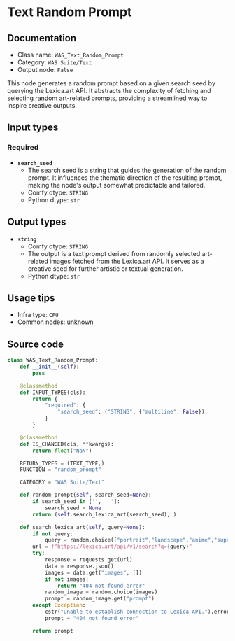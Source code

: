 # Text Random Prompt
## Documentation
- Class name: `WAS_Text_Random_Prompt`
- Category: `WAS Suite/Text`
- Output node: `False`

This node generates a random prompt based on a given search seed by querying the Lexica.art API. It abstracts the complexity of fetching and selecting random art-related prompts, providing a streamlined way to inspire creative outputs.
## Input types
### Required
- **`search_seed`**
    - The search seed is a string that guides the generation of the random prompt. It influences the thematic direction of the resulting prompt, making the node's output somewhat predictable and tailored.
    - Comfy dtype: `STRING`
    - Python dtype: `str`
## Output types
- **`string`**
    - Comfy dtype: `STRING`
    - The output is a text prompt derived from randomly selected art-related images fetched from the Lexica.art API. It serves as a creative seed for further artistic or textual generation.
    - Python dtype: `str`
## Usage tips
- Infra type: `CPU`
- Common nodes: unknown


## Source code
```python
class WAS_Text_Random_Prompt:
    def __init__(self):
        pass

    @classmethod
    def INPUT_TYPES(cls):
        return {
            "required": {
                "search_seed": ("STRING", {"multiline": False}),
            }
        }

    @classmethod
    def IS_CHANGED(cls, **kwargs):
        return float("NaN")

    RETURN_TYPES = (TEXT_TYPE,)
    FUNCTION = "random_prompt"

    CATEGORY = "WAS Suite/Text"

    def random_prompt(self, search_seed=None):
        if search_seed in ['', ' ']:
            search_seed = None
        return (self.search_lexica_art(search_seed), )

    def search_lexica_art(self, query=None):
        if not query:
            query = random.choice(["portrait","landscape","anime","superhero","animal","nature","scenery"])
        url = f"https://lexica.art/api/v1/search?q={query}"
        try:
            response = requests.get(url)
            data = response.json()
            images = data.get("images", [])
            if not images:
                return "404 not found error"
            random_image = random.choice(images)
            prompt = random_image.get("prompt")
        except Exception:
            cstr("Unable to establish connection to Lexica API.").error.print()
            prompt = "404 not found error"

        return prompt

```
